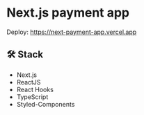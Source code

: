 # Next.js payment app

Deploy: https://next-payment-app.vercel.app

## 🛠 Stack

- Next.js
- ReactJS
- React Hooks
- TypeScript
- Styled-Components
